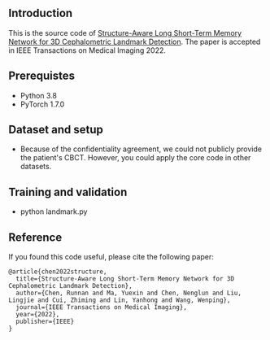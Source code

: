 ## Introduction
This is the source code of [Structure-Aware Long Short-Term Memory Network for 3D Cephalometric Landmark Detection](https://ieeexplore.ieee.org/abstract/document/9705609). The paper is accepted in IEEE Transactions on Medical Imaging 2022.

## Prerequistes
- Python 3.8
- PyTorch 1.7.0

## Dataset and setup
- Because of the confidentiality agreement, we could not publicly provide the patient's CBCT. However, you could apply the core code in other datasets.

## Training and validation
- python landmark.py

## Reference

If you found this code useful, please cite the following paper:

```
@article{chen2022structure,
  title={Structure-Aware Long Short-Term Memory Network for 3D Cephalometric Landmark Detection},
  author={Chen, Runnan and Ma, Yuexin and Chen, Nenglun and Liu, Lingjie and Cui, Zhiming and Lin, Yanhong and Wang, Wenping},
  journal={IEEE Transactions on Medical Imaging},
  year={2022},
  publisher={IEEE}
}
```
